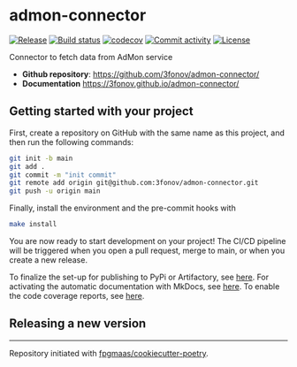 # admon-connector

[![Release](https://img.shields.io/github/v/release/3fonov/admon-connector)](https://img.shields.io/github/v/release/3fonov/admon-connector)
[![Build status](https://img.shields.io/github/actions/workflow/status/3fonov/admon-connector/main.yml?branch=main)](https://github.com/3fonov/admon-connector/actions/workflows/main.yml?query=branch%3Amain)
[![codecov](https://codecov.io/gh/3fonov/admon-connector/branch/main/graph/badge.svg)](https://codecov.io/gh/3fonov/admon-connector)
[![Commit activity](https://img.shields.io/github/commit-activity/m/3fonov/admon-connector)](https://img.shields.io/github/commit-activity/m/3fonov/admon-connector)
[![License](https://img.shields.io/github/license/3fonov/admon-connector)](https://img.shields.io/github/license/3fonov/admon-connector)

Connector to fetch data from AdMon service

- **Github repository**: <https://github.com/3fonov/admon-connector/>
- **Documentation** <https://3fonov.github.io/admon-connector/>

## Getting started with your project

First, create a repository on GitHub with the same name as this project, and then run the following commands:

```bash
git init -b main
git add .
git commit -m "init commit"
git remote add origin git@github.com:3fonov/admon-connector.git
git push -u origin main
```

Finally, install the environment and the pre-commit hooks with

```bash
make install
```

You are now ready to start development on your project!
The CI/CD pipeline will be triggered when you open a pull request, merge to main, or when you create a new release.

To finalize the set-up for publishing to PyPi or Artifactory, see [here](https://fpgmaas.github.io/cookiecutter-poetry/features/publishing/#set-up-for-pypi).
For activating the automatic documentation with MkDocs, see [here](https://fpgmaas.github.io/cookiecutter-poetry/features/mkdocs/#enabling-the-documentation-on-github).
To enable the code coverage reports, see [here](https://fpgmaas.github.io/cookiecutter-poetry/features/codecov/).

## Releasing a new version

---

Repository initiated with [fpgmaas/cookiecutter-poetry](https://github.com/fpgmaas/cookiecutter-poetry).
